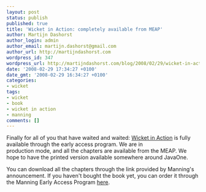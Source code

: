 ```yaml
---
layout: post
status: publish
published: true
title: 'Wicket in Action: completely available from MEAP'
author: Martijn Dashorst
author_login: admin
author_email: martijn.dashorst@gmail.com
author_url: http://martijndashorst.com
wordpress_id: 347
wordpress_url: http://martijndashorst.com/blog/2008/02/29/wicket-in-action-completely-available-from-meap/
date: '2008-02-29 17:34:27 +0100'
date_gmt: '2008-02-29 16:34:27 +0100'
categories:
- wicket
tags:
- wicket
- book
- wicket in action
- manning
comments: []
---
```

<p>Finally for all of you that have waited and waited: <a href="http://manning.com/dashorst">Wicket in Action</a> is fully available through the early access program. We are in<br />
production mode, and all the chapters are available from the MEAP. We<br />
hope to have the printed version available somewhere around JavaOne.</p>
<p>You can download all the chapters through the link provided by Manning's announcement. If you haven't bought the book yet, you can order it through the Manning Early Access Program <a href="http://manning.com/dashorst">here</a>.</p>
